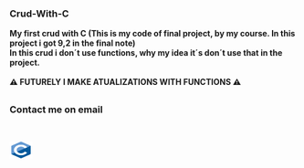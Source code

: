 ### Crud-With-C
<strong> My first crud with C (This is my code of final project, by my course. In this project i got 9,2 in the final note)</strong><br>
<strong> In this crud i don´t use functions, why my idea it´s don´t use that in the project.</strong><br><br>
<strong> ⚠️ FUTURELY I MAKE ATUALIZATIONS WITH FUNCTIONS ⚠️ </strong>
## 

### Contact me on email

##

<div align="left" style="display: inline_block"><br>
    <img align="center" alt="Th-C" height="30" width="40" src="https://raw.githubusercontent.com/devicons/devicon/master/icons/c/c-original.svg">
  </div>

